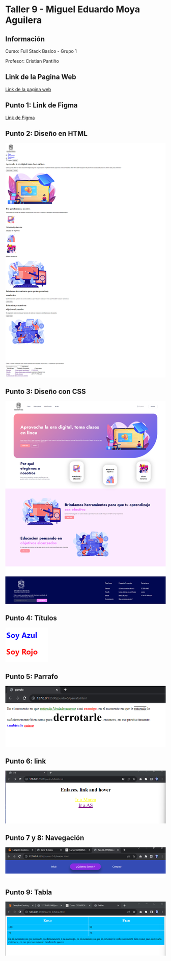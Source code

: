 <h1>Taller 9 - Miguel Eduardo Moya Aguilera</h1>

<h2>Información</h2>
<p>Curso: Full Stack Basico - Grupo 1</p>
<p>Profesor: Cristian Pantiño</p>

<h2>Link de la Pagina Web</h2>
<a href="http://127.0.0.1:5500/index.html">Link de la pagina web</a>

<h2>Punto 1: Link de Figma</h2>

<a href="https://www.figma.com/file/o5sUgoPwSvU6b82MvF8grk/Miguel-Moya?type=design&node-id=0%3A1&mode=design&t=mfyNDf7j22sfhNwZ-1">Link de Figma</a>

<h2>Punto 2: Diseño en HTML</h2>
<img src="public/image/imgProyect--Punto-2.png" alt="punto 2">

<h2>Punto 3: Diseño con CSS</h2>
<img src="public/image/imgProyectListo--Punto-3.png" alt="punto 3">

<h2>Punto 4: Títulos</h2>
<img src="public/image/titles.png" alt="punto 4">

<h2>Punto 5: Parrafo</h2>
<img src="public/image/parrafo.png" alt="punto 5">

<h2>Punto 6: link</h2>
<img src="public/image/link.png" alt="punto 6">

<h2>Punto 7 y 8: Navegación</h2>
<img src="public/image/navegacion.png" alt="punto 7 y 8">

<h2>Punto 9: Tabla</h2>
<img src="public/image/tabla.png" alt="punto 9">